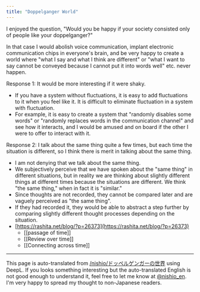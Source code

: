 ```yaml
---
title: "Doppelganger World"
---
```


I enjoyed the question, "Would you be happy if your society consisted only of people like your doppelganger?"

In that case I would abolish voice communication, implant electronic communication chips in everyone's brain, and be very happy to create a world where "what I say and what I think are different" or "what I want to say cannot be conveyed because I cannot put it into words well" etc. never happen.

Response 1: It would be more interesting if it were shaky.
- If you have a system without fluctuations, it is easy to add fluctuations to it when you feel like it. It is difficult to eliminate fluctuation in a system with fluctuation.
- For example, it is easy to create a system that "randomly disables some words" or "randomly replaces words in the communication channel" and see how it interacts, and I would be amused and on board if the other I were to offer to interact with it.

Response 2: I talk about the same thing quite a few times, but each time the situation is different, so I think there is merit in talking about the same thing.
- I am not denying that we talk about the same thing.
- We subjectively perceive that we have spoken about the "same thing" in different situations, but in reality we are thinking about slightly different things at different times because the situations are different. We think "the same thing," when in fact it is "similar."
- Since thoughts are not recorded, they cannot be compared later and are vaguely perceived as "the same thing".
- If they had recorded it, they would be able to abstract a step further by comparing slightly different thought processes depending on the situation.
- [https://rashita.net/blog/?p=26373](https://rashita.net/blog/?p=26373)
    - [[passage of time]]
    - [[Review over time]]
    - [[Connecting across time]]

---
This page is auto-translated from [/nishio/ドッペルゲンガーの世界](https://scrapbox.io/nishio/ドッペルゲンガーの世界) using DeepL. If you looks something interesting but the auto-translated English is not good enough to understand it, feel free to let me know at [@nishio_en](https://twitter.com/nishio_en). I'm very happy to spread my thought to non-Japanese readers.
